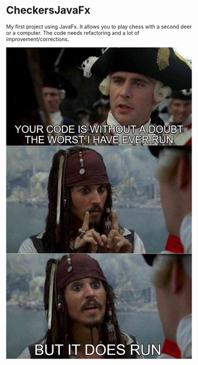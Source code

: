 # CheckersJavaFx

My first project using JavaFx. It allows you to play chess with a second deer or a computer.
The code needs refactoring and a lot of improvement/corrections. 

![alt text](https://github.com/zagPatryk/CheckersJavaFx/blob/master/see%20me.jpg?raw=true)
